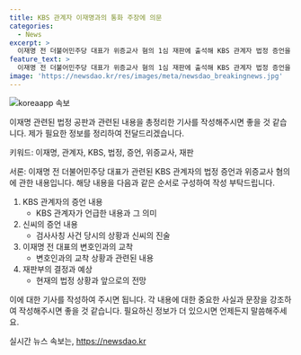 ```yaml
---
title: KBS 관계자 이재명과의 통화 주장에 의문
categories:
  - News
excerpt: >
  이재명 전 더불어민주당 대표가 위증교사 혐의 1심 재판에 출석해 KBS 관계자 법정 증언을 증언했다. KBS와 김병량 전 성남시장 사이에 이 전 대표를 주범으로 모는 야합은 상식적으로도 없는 일이라 주장하여, 관련한 위증교사 혐의를 뒷받침하는 발언이었다. 이어 검찰은 KBS 교양제작국 차장이었던 신씨를 증인으로 출석시켜 이 전 대표와 공모하여 검사를 사칭한 혐의로 유죄를 받았던 최씨와의 관련성을 밝혔으며, 이를 통해 재판부는 이 전 대표의 위증 혐의에 대한 결심을 이르면 10~11월에 내릴 것으로 보인다.
feature_text: >
  이재명 전 더불어민주당 대표가 위증교사 혐의 1심 재판에 출석해 KBS 관계자 법정 증언을 증언했다. KBS와 김병량 전 성남시장 사이에 이 전 대표를 주범으로 모는 야합은 상식적으로도 없는 일이라 주장하여, 관련한 위증교사 혐의를 뒷받침하는 발언이었다. 이어 검찰은 KBS 교양제작국 차장이었던 신씨를 증인으로 출석시켜 이 전 대표와 공모하여 검사를 사칭한 혐의로 유죄를 받았던 최씨와의 관련성을 밝혔으며, 이를 통해 재판부는 이 전 대표의 위증 혐의에 대한 결심을 이르면 10~11월에 내릴 것으로 보인다.
image: 'https://newsdao.kr/res/images/meta/newsdao_breakingnews.jpg'
---
```


<p><img src="https://newsdao.kr/res/images/meta/newsdao_breakingnews.jpg" alt="koreaapp 속보" /></p>

<p>이재명 관련된 법정 공판과 관련된 내용을 총정리한 기사를 작성해주시면 좋을 것 같습니다. 제가 필요한 정보를 정리하여 전달드리겠습니다.</p>

<p>키워드: 이재명, 관계자, KBS, 법정, 증언, 위증교사, 재판</p>

<p>서론:
이재명 전 더불어민주당 대표가 관련된 KBS 관계자의 법정 증언과 위증교사 혐의에 관한 내용입니다. 해당 내용을 다음과 같은 순서로 구성하여 작성 부탁드립니다.</p>

<ol>
<li>KBS 관계자의 증언 내용
<ul>
<li>KBS 관계자가 언급한 내용과 그 의미</li>
</ul></li>
<li>신씨의 증언 내용
<ul>
<li>검사사칭 사건 당시의 상황과 신씨의 진술</li>
</ul></li>
<li>이재명 전 대표의 변호인과의 교착
<ul>
<li>변호인과의 교착 상황과 관련된 내용</li>
</ul></li>
<li>재판부의 결정과 예상
<ul>
<li>현재의 법정 상황과 앞으로의 전망</li>
</ul></li>
</ol>

<p>이에 대한 기사를 작성하여 주시면 됩니다. 각 내용에 대한 중요한 사실과 문장을 강조하여 작성해주시면 좋을 것 같습니다. 필요하신 정보가 더 있으시면 언제든지 말씀해주세요.</p>
실시간 뉴스 속보는, <a href="https://newsdao.kr" rel="dofollow">https://newsdao.kr</a>


